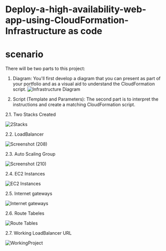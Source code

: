 # Deploy-a-high-availability-web-app-using-CloudFormation-Infrastructure as code

# scenario
There will be two parts to this project:
1. Diagram: You'll first develop a diagram that you can present as part of your portfolio and as a visual aid to understand the CloudFormation script.
![Infrastructure Diagram](https://user-images.githubusercontent.com/102738849/207131494-6abf8c33-a5e3-435f-9f17-5bbd87cdd986.jpeg)


2. Script (Template and Parameters): The second part is to interpret the instructions and create a matching CloudFormation script.

2.1. Two Stacks Created
  
  ![2Stacks](https://user-images.githubusercontent.com/102738849/207158313-66461e5f-5bf8-4715-8b6a-0db3ba628436.png)

  2.2. LoadBalancer
 
  ![Screenshot (208)](https://user-images.githubusercontent.com/102738849/207156778-a4406710-65e1-4ea8-8dfb-68902d7d3d88.png)
  
  2.3. Auto Scaling Group
  
  ![Screenshot (210)](https://user-images.githubusercontent.com/102738849/207157707-e0257244-edfb-4b0a-8d3d-97a1bc4cff07.png)
  
  2.4. EC2 Instances
  
  ![EC2 Instances](https://user-images.githubusercontent.com/102738849/207158752-be4805f9-bc35-476b-a681-6ce0a2b6918a.png)
  
  2.5. Internet gateways
  
  ![Internet gateways](https://user-images.githubusercontent.com/102738849/207163786-b88a7863-c932-41d4-a312-d6da64fb6337.png)
  
  2.6. Route Tabeles
  
  ![Route Tables](https://user-images.githubusercontent.com/102738849/207165043-9dd509d9-88db-4cae-ae57-570b9f1031a5.png)
  
  2.7. Working LoadBalancer URL
  
  ![WorkingProject](https://user-images.githubusercontent.com/102738849/207159027-3439563e-8c31-4b90-89ba-e74d5eec3b05.png)





